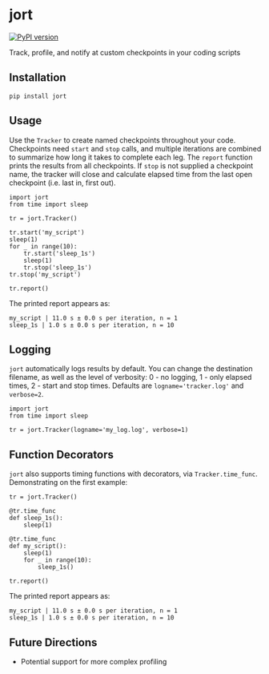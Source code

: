 # jort
[![PyPI version](https://badge.fury.io/py/jort.svg)](https://badge.fury.io/py/jort) 

Track, profile, and notify at custom checkpoints in your coding scripts

## Installation
```
pip install jort
```

## Usage
Use the `Tracker` to create named checkpoints throughout your code. Checkpoints need `start` and `stop` calls, and 
multiple iterations are combined to summarize how long it takes to complete each leg. The `report` function
prints the results from all checkpoints. If `stop` is not supplied a checkpoint name, the tracker will close and calculate elapsed time from the last open checkpoint (i.e. last in, first out).
```
import jort
from time import sleep

tr = jort.Tracker()

tr.start('my_script')
sleep(1)
for _ in range(10):
    tr.start('sleep_1s')
    sleep(1)
    tr.stop('sleep_1s')
tr.stop('my_script')
    
tr.report()
```

The printed report appears as:
```
my_script | 11.0 s ± 0.0 s per iteration, n = 1
sleep_1s | 1.0 s ± 0.0 s per iteration, n = 10
```

## Logging

`jort` automatically logs results by default. You can change the destination filename, as well as the level of verbosity: 0 - no logging, 1 - only elapsed times, 2 - start and stop times. Defaults are `logname='tracker.log'` and `verbose=2`.
```
import jort
from time import sleep

tr = jort.Tracker(logname='my_log.log', verbose=1)
```

## Function Decorators
`jort` also supports timing functions with decorators, via `Tracker.time_func`. Demonstrating on the first example:
```
tr = jort.Tracker()

@tr.time_func
def sleep_1s():
    sleep(1)
    
@tr.time_func
def my_script():
    sleep(1)
    for _ in range(10):
        sleep_1s()
        
tr.report()
```

The printed report appears as:
```
my_script | 11.0 s ± 0.0 s per iteration, n = 1
sleep_1s | 1.0 s ± 0.0 s per iteration, n = 10
```

## Future Directions

* Potential support for more complex profiling
